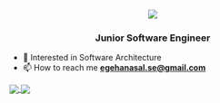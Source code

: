 <h1 align="center">
  <a href="https://github.com/egehanasal">
    <img src="https://readme-typing-svg.herokuapp.com?size=36&center=true&multiline=true&width=500&height=100&lines=Hi+%F0%9F%91%8B;I'm+Egehan">
  </a>
</h1>
<h5 align="center">

<h3 align="center">Junior Software Engineer</h3>

- 📜 Interested in Software Architecture 
- 📫 How to reach me **egehanasal.se@gmail.com**

<a href="https://github.com/egehanasal" >
  <img align="center" src="https://github-readme-stats.vercel.app/api?username=egehanasal&show_icons=true&theme=dark"/>
</a>

<a href="https://github.com/egehanasal">
  <img align="center" src="https://github-readme-stats.vercel.app/api/top-langs/?username=egehanasal&langs_count=10&layout=compact&theme=dark"/>
</a>

<!--
<a href = "https://github.com/egehanasal">
   <img aling="center" src="https://github-readme-stats.vercel.app/api/pin/?username=egehanasal&repo=UniversityManagementSystem&theme=dark">
</a>

<a href = "https://github.com/egehanasal">
   <img aling="center" src="https://github-readme-stats.vercel.app/api/pin/?username=egehanasal&repo=Artificial-Intelligence&theme=dark">
</a>

